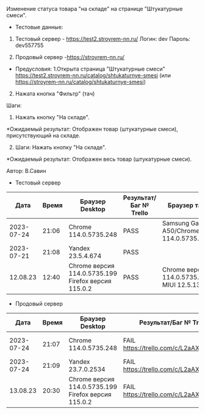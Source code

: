 Изменение статуса товара "на складе" на странице "Штукатурные смеси".

* Тестовые данные: 
1. Тестовый сервер - https://test2.stroyrem-nn.ru/
Логин: dev
Пароль: dev557755

2. Продовый сервер -https://stroyrem-nn.ru/

* Предусловия:
1.Открыта страница "Штукатурные смеси" https://test2.stroyrem-nn.ru/catalog/shtukaturnye-smesi (или https://stroyrem-nn.ru/catalog/shtukaturnye-smesi)
2. Нажата кнопка "Фильтр" (тач)

Шаги:
1. Нажать кнопку "На складе".

*Ожидаемый результат:
Отображен товар (штукатурные смеси), присутствующий на складе.

2. Шаги:
Нажать кнопку "На складе".

*Ожидаемый результат:
Отображен весь товар (штукатурные смеси).

Автор: В.Савин

* Тестовый сервер

| Дата | Время | Браузер Desktop| Результат/Баг № Trello| Браузер тач| Результат/Баг № Trello| Дата релиза |Имя |
| --- | --- | --- | --- | --- | --- | --- | --- | 
|2023-07-24 | 21:06 | Chrome 114.0.5735.248 | PASS | Samsung Galaxy A50/Chrome 114.0.5735.196 | PASS | 04.07.23 | Наталья К. | 
|2023-07-21 | 21:08 | Yandex 23.5.4.674 | PASS |  |  | 04.07.23 | Наталья К. |
 12.08.23 | 12:40 | Chrome версия 114.0.5735.199 Firefox версия 115.0.2 | PASS | Chrome версия 114.0.5735.196 MIUI 12.5.13 | PASS | 16.06.23 | Надежда |  


* Продовый сервер

| Дата | Время | Браузер Desktop| Результат/Баг № Trello| Браузер тач| Результат/Баг № Trello| Дата релиза |Имя |
| --- | --- | --- | --- | --- | --- | --- | --- | 
| 2023-07-24 | 21:07 | Chrome 114.0.5735.248 | FAIL https://trello.com/c/L2aAXVNy/238| Samsung Galaxy A50/Chrome 114.0.5735.196 | FAIL https://trello.com/c/L2aAXVNy/238 | 04.07.23 | Наталья К. | 
| 2023-07-24 | 21:09 | Yandex 23.7.0.2534 | FAIL https://trello.com/c/L2aAXVNy/238|  |  | 04.07.23 | Наталья К. |
 13.08.23 | 20:30 | Chrome версия 114.0.5735.199 Firefox версия 115.0.2 | FAIL https://trello.com/c/L2aAXVNy/238 | Chrome версия 114.0.5735.196 MIUI 12.5.13 | FAIL https://trello.com/c/L2aAXVNy/238 | 13.08.23 | Надежда |  